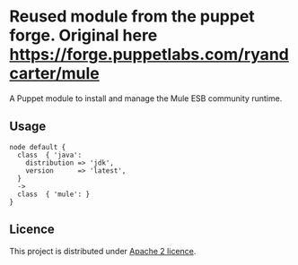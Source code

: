 # Reused module from the puppet forge. Original here https://forge.puppetlabs.com/ryandcarter/mule

A Puppet module to install and manage the Mule ESB community runtime.
## Usage ##

    node default {
      class  { 'java':
        distribution => 'jdk',
        version      => 'latest',
      }
      ->
      class  { 'mule': }
    } 

Licence
----------------------------
This project is distributed under [Apache 2 licence](http://www.apache.org/licenses/LICENSE-2.0.html). 
